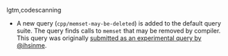 lgtm,codescanning
* A new query (`cpp/memset-may-be-deleted`) is added to the default query suite. The query finds calls to `memset` that may be removed by compiler. This query was originally [submitted as an experimental query by @ihsinme](https://github.com/github/codeql/pull/4953).
